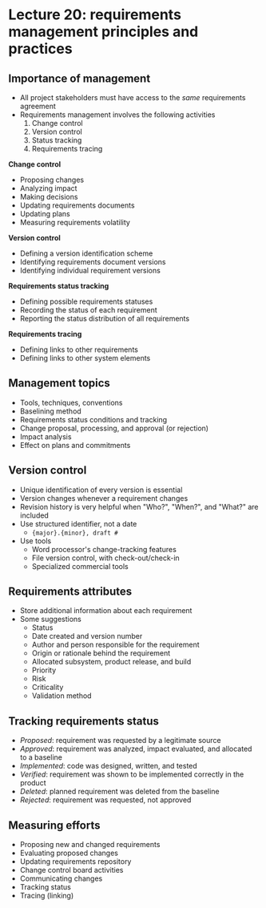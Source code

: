 # Lecture 20: requirements management principles and practices

## Importance of management

- All project stakeholders must have access to the *same* requirements agreement
- Requirements management involves the following activities
  1) Change control
  2) Version control
  3) Status tracking
  4) Requirements tracing

**Change control**

- Proposing changes
- Analyzing impact
- Making decisions
- Updating requirements documents
- Updating plans
- Measuring requirements volatility

**Version control**

- Defining a version identification scheme
- Identifying requirements document versions
- Identifying individual requirement versions

**Requirements status tracking**

- Defining possible requirements statuses
- Recording the status of each requirement
- Reporting the status distribution of all requirements

**Requirements tracing**

- Defining links to other requirements
- Defining links to other system elements

## Management topics

- Tools, techniques, conventions
- Baselining method
- Requirements status conditions and tracking
- Change proposal, processing, and approval (or rejection)
- Impact analysis
- Effect on plans and commitments

## Version control

- Unique identification of every version is essential
- Version changes whenever a requirement changes
- Revision history is very helpful when "Who?", "When?", and "What?" are included
- Use structured identifier, not a date
  - `{major}.{minor}, draft #`
- Use tools
  -  Word processor's change-tracking features
  - File version control, with check-out/check-in
  - Specialized commercial tools

## Requirements attributes

- Store additional information about each requirement
- Some suggestions
  - Status
  - Date created and version number
  - Author and person responsible for the requirement
  - Origin or rationale behind the requirement
  - Allocated subsystem, product release, and build
  - Priority
  - Risk
  - Criticality
  - Validation method

## Tracking requirements status

- *Proposed*: requirement was requested by a legitimate source
- *Approved*: requirement was analyzed, impact evaluated, and allocated to a baseline
- *Implemented*: code was designed, written, and tested
- *Verified*: requirement was shown to be implemented correctly in the product
- *Deleted*: planned requirement was deleted from the baseline
- *Rejected*: requirement was requested, not approved

## Measuring efforts

- Proposing new and changed requirements
- Evaluating proposed changes
- Updating requirements repository
- Change control board activities
- Communicating changes
- Tracking status
- Tracing (linking)
